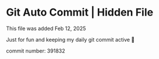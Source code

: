 # Git Auto Commit | Hidden File

This file was added Feb 12, 2025

Just for fun and keeping my daily git commit active 🤪

commit number: 391832
